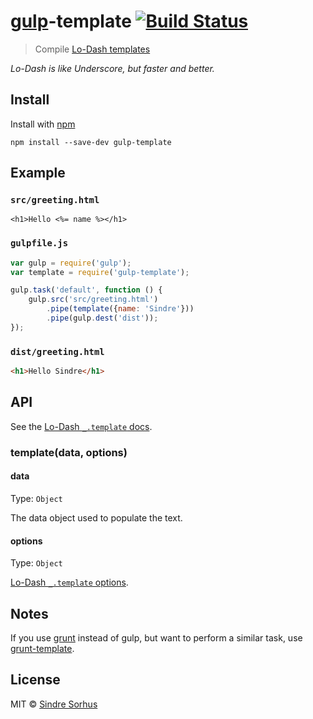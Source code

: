 # [gulp](https://github.com/wearefractal/gulp)-template [![Build Status](https://secure.travis-ci.org/sindresorhus/gulp-template.png?branch=master)](http://travis-ci.org/sindresorhus/gulp-template)

> Compile [Lo-Dash templates](http://lodash.com/docs#template)

*Lo-Dash is like Underscore, but faster and better.*


## Install

Install with [npm](https://npmjs.org/package/gulp-template)

```
npm install --save-dev gulp-template
```


## Example

### `src/greeting.html`

```erb
<h1>Hello <%= name %></h1>
```

### `gulpfile.js`

```js
var gulp = require('gulp');
var template = require('gulp-template');

gulp.task('default', function () {
	gulp.src('src/greeting.html')
		.pipe(template({name: 'Sindre'}))
		.pipe(gulp.dest('dist'));
});
```

### `dist/greeting.html`

```html
<h1>Hello Sindre</h1>
```


## API

See the [Lo-Dash `_.template` docs](http://lodash.com/docs#template).


### template(data, options)


#### data

Type: `Object`

The data object used to populate the text.


#### options

Type: `Object`

[Lo-Dash `_.template` options](http://lodash.com/docs#template).


## Notes

If you use [grunt](http://gruntjs.com) instead of gulp, but want to perform a similar task, use [grunt-template](https://github.com/mathiasbynens/grunt-template).


## License

MIT © [Sindre Sorhus](http://sindresorhus.com)
